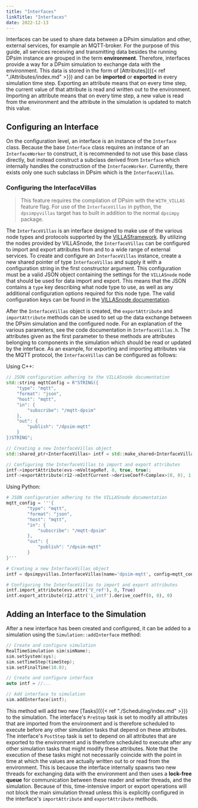 ```yaml
---
title: "Interfaces"
linkTitle: "Interfaces"
date: 2022-12-13
---
```


Interfaces can be used to share data between a DPsim simulation and other, external services, for example an MQTT-broker. For the purpose of this guide, all services receiving and transmitting data besides the running DPsim instance are grouped in the term **environment**. Therefore, interfaces
provide a way for a DPsim simulation to exchange data with the environment.
This data is stored in the form of [Attributes]({{< ref "./Attributes/index.md" >}}) and can be **imported** or **exported** in every simulation time step. Exporting an attribute means that on every time step, the current value of that attribute is read and written out to the environment.
Importing an attribute means that on every time step, a new value is read from the environment and the attribute in the simulation is updated to match this value.

## Configuring an Interface
On the configuration level, an interface is an instance of the `Interface` class.
Because the base `Interface` class requires an instance of an `InterfaceWorker` to construct, it is recommended to not use this base class directly,
but instead construct a subclass derived from `Interface` which internally handles the construction of the `InterfaceWorker`. Currently, there exists
only one such subclass in DPsim which is the `InterfaceVillas`.

### Configuring the InterfaceVillas

> This feature requires the compilation of DPsim with the `WITH_VILLAS` feature flag. For use of the `InterfaceVillas` in python, the `dpsimpyvillas` target has to built in addition to the normal `dpsimpy` package.

The `InterfaceVillas` is an interface designed to make use of the various node types and protocols supported by the [VILLASframework](https://github.com/VILLASframework/node). By utilizing the nodes provided by VILLASnode, the `InterfaceVillas` can be configured to import and export attributes from and to a wide range of external services. To create and configure an `InterfaceVillas` instance, create a new shared pointer of type `InterfaceVillas` and supply it with a configuration string in the first constructor argument. This configuration must be a valid JSON object containing the settings for the `VILLASnode` node that should be used for data import and export.
This means that the JSON contains a `type` key describing what node type to use, as well as any additional configuration options required for this node type. The valid configuration keys can be found in the [VILLASnode documentation](https://villas.fein-aachen.org/doc/node-node-types.html).

After the `InterfaceVillas` object is created, the `exportAttribute` and `importAttribute` methods can be used to set up the data exchange between
the DPsim simulation and the configured node. For an explanation of the various parameters, see the code documentation in `InterfaceVillas.h`. The attributes given as the first parameter to these methods are attributes belonging to components in the simulation which should be read or updated by the interface.
As an example, for exporting and importing attributes via the MQTT protocol, the `InterfaceVillas` can be configured as follows:

Using C++:
```cpp
// JSON configuration adhering to the VILLASnode documentation
std::string mqttConfig = R"STRING({
    "type": "mqtt",
    "format": "json",
    "host": "mqtt",
    "in": {
        "subscribe": "/mqtt-dpsim"
    },
    "out": {
        "publish": "/dpsim-mqtt"
    }
})STRING";

// Creating a new InterfaceVillas object
std::shared_ptr<InterfaceVillas> intf = std::make_shared<InterfaceVillas>(mqttConfig);

// Configuring the InterfaceVillas to import and export attributes
intf->importAttribute(evs->mVoltageRef, 0, true, true);
intf->exportAttribute(r12->mIntfCurrent->deriveCoeff<Complex>(0, 0), 1, true, "v_load");
```

Using Python:
```python
# JSON configuration adhering to the VILLASnode documentation
mqtt_config = '''{
        "type": "mqtt",
        "format": "json",
        "host": "mqtt",
        "in": {
            "subscribe": "/mqtt-dpsim"
        },
        "out": {
            "publish": "/dpsim-mqtt"
        }
}'''

# Creating a new InterfaceVillas object
intf = dpsimpyvillas.InterfaceVillas(name='dpsim-mqtt', config=mqtt_config)

# Configuring the InterfaceVillas to import and export attributes
intf.import_attribute(evs.attr('V_ref'), 0, True)
intf.export_attribute(r12.attr('i_intf').derive_coeff(0, 0), 0)
```

## Adding an Interface to the Simulation
After a new interface has been created and configured, it can be added to a simulation using the `Simulation::addInterface` method:
```cpp
// Create and configure simulation
RealTimeSimulation sim(simName);
sim.setSystem(sys);
sim.setTimeStep(timeStep);
sim.setFinalTime(10.0);

// Create and configure interface
auto intf = //...

// Add interface to simulation
sim.addInterface(intf);
```

This method will add two new [Tasks]({{< ref "./Scheduling/index.md" >}}) to the simulation. The interface's `PreStep` task is set to modify all attributes that are imported from the environment and is therefore scheduled to execute before any other simulation tasks that depend on these attributes.
The interface's `PostStep` task is set to depend on all attributes that are exported to the environment and is therefore scheduled to execute after any other simulation tasks that might modify these attributes.
Note that the execution of these tasks might not necessarily coincide with the point in time at which the values are actually written out to or read from the environment.
This is because the interface internally spawns two new threads for exchanging data with the environment and then uses a **lock-free queue** for communication between these reader and writer threads, and the simulation. Because of this, time-intensive import or export operations will not block 
the main simulation thread unless this is explicitly configured in the interface's `importAttribute` and `exportAttribute` methods.